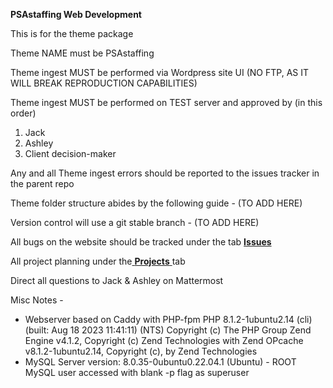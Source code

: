 **PSAstaffing Web Development**

This is for the theme package 

Theme NAME must be PSAstaffing

Theme ingest MUST be performed via Wordpress site UI (NO FTP, AS IT WILL BREAK REPRODUCTION CAPABILITIES)

Theme ingest MUST be performed on TEST server and approved by (in this order)
1. Jack 
2. Ashley 
3. Client decision-maker

Any and all Theme ingest errors should be reported to the issues tracker in the parent repo

Theme folder structure abides by the following guide - (TO ADD HERE)

Version control will use a git stable branch - (TO ADD HERE)

All bugs on the website should be tracked under the tab [
**Issues**](https://github.com/RexCare-Dev/PSAstaffing-Web/issues)

All project planning under the[ **Projects** ](https://github.com/RexCare-Dev/PSAstaffing-Web/projects) tab 

Direct all questions to Jack & Ashley on Mattermost

Misc Notes - 
- Webserver based on Caddy with PHP-fpm
PHP 8.1.2-1ubuntu2.14 (cli) (built: Aug 18 2023 11:41:11) (NTS)
Copyright (c) The PHP Group
Zend Engine v4.1.2, Copyright (c) Zend Technologies
    with Zend OPcache v8.1.2-1ubuntu2.14, Copyright (c), by Zend Technologies
- MySQL Server version: 8.0.35-0ubuntu0.22.04.1 (Ubuntu) - ROOT MySQL user accessed with blank -p flag as superuser
